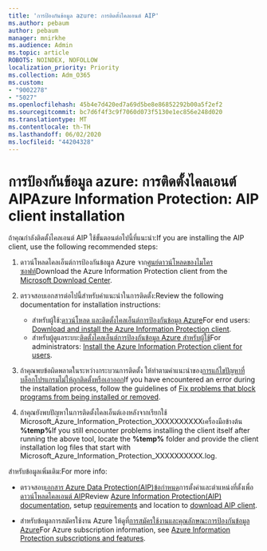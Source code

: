```yaml
---
title: 'การป้องกันข้อมูล azure: การติดตั้งไคลเอนต์ AIP'
ms.author: pebaum
author: pebaum
manager: mnirkhe
ms.audience: Admin
ms.topic: article
ROBOTS: NOINDEX, NOFOLLOW
localization_priority: Priority
ms.collection: Adm_O365
ms.custom:
- "9002278"
- "5027"
ms.openlocfilehash: 45b4e7d420ed7a69d5be8e86852292b00a5f2ef2
ms.sourcegitcommit: bc7d6f4f3c9f7060d073f5130e1ec856e248d020
ms.translationtype: MT
ms.contentlocale: th-TH
ms.lasthandoff: 06/02/2020
ms.locfileid: "44204328"
---
```

# <a name="azure-information-protection-aip-client-installation"></a><span data-ttu-id="e1129-102">การป้องกันข้อมูล azure: การติดตั้งไคลเอนต์ AIP</span><span class="sxs-lookup"><span data-stu-id="e1129-102">Azure Information Protection: AIP client installation</span></span>

<span data-ttu-id="e1129-103">ถ้าคุณกําลังติดตั้งไคลเอนต์ AIP ใช้ขั้นตอนต่อไปนี้ที่แนะนํา:</span><span class="sxs-lookup"><span data-stu-id="e1129-103">If you are installing the AIP client, use the following recommended steps:</span></span>

1. <span data-ttu-id="e1129-104">ดาวน์โหลดไคลเอ็นต์การป้องกันข้อมูล Azure จาก[ศูนย์ดาวน์โหลดของไมโครซอฟท์](https://www.microsoft.com/download/details.aspx?id=53018)</span><span class="sxs-lookup"><span data-stu-id="e1129-104">Download the Azure Information Protection client from the [Microsoft Download Center](https://www.microsoft.com/download/details.aspx?id=53018).</span></span>

2. <span data-ttu-id="e1129-105">ตรวจสอบเอกสารต่อไปนี้สําหรับคําแนะนําในการติดตั้ง:</span><span class="sxs-lookup"><span data-stu-id="e1129-105">Review the following documentation for installation instructions:</span></span>

    - <span data-ttu-id="e1129-106">สําหรับผู้ใช้:[ดาวน์โหลด และติดตั้งไคลเอ็นต์การป้องกันข้อมูล Azure](https://docs.microsoft.com/azure/information-protection/rms-client/install-client-app)</span><span class="sxs-lookup"><span data-stu-id="e1129-106">For end users: [Download and install the Azure Information Protection client](https://docs.microsoft.com/azure/information-protection/rms-client/install-client-app).</span></span>
    - <span data-ttu-id="e1129-107">สําหรับผู้ดูแลระบบ:[ติดตั้งไคลเอ็นต์การป้องกันข้อมูล Azure สําหรับผู้ใช้](https://docs.microsoft.com/azure/information-protection/rms-client/client-admin-guide-install)</span><span class="sxs-lookup"><span data-stu-id="e1129-107">For administrators: [Install the Azure Information Protection client for users](https://docs.microsoft.com/azure/information-protection/rms-client/client-admin-guide-install).</span></span>

3. <span data-ttu-id="e1129-108">ถ้าคุณพบข้อผิดพลาดในระหว่างกระบวนการติดตั้ง ให้ทําตามคําแนะนําของ[การแก้ไขปัญหาที่บล็อกโปรแกรมไม่ให้ถูกติดตั้งหรือเอาออก](https://support.microsoft.com/help/17588/windows-fix-problems-that-block-programs-being-installed-or-removed)</span><span class="sxs-lookup"><span data-stu-id="e1129-108">If you have encountered an error during the installation process, follow the guidelines of [Fix problems that block programs from being installed or removed](https://support.microsoft.com/help/17588/windows-fix-problems-that-block-programs-being-installed-or-removed).</span></span>

4. <span data-ttu-id="e1129-109">ถ้าคุณยังพบปัญหาในการติดตั้งไคลเอ็นต์เองหลังจากเรียกใช้ Microsoft_Azure_Information_Protection_XXXXXXXXXXเครื่องมือข้างต้น **%temp%**</span><span class="sxs-lookup"><span data-stu-id="e1129-109">If you still encounter problems installing the client itself after running the above tool, locate the **%temp%** folder and provide the client installation log files that start with Microsoft_Azure_Information_Protection_XXXXXXXXXX.log.</span></span>

<span data-ttu-id="e1129-110">สําหรับข้อมูลเพิ่มเติม:</span><span class="sxs-lookup"><span data-stu-id="e1129-110">For more info:</span></span>

- <span data-ttu-id="e1129-111">ตรวจสอบ[เอกสาร Azure Data Protection(AIP)](https://docs.microsoft.com/azure/information-protection/what-is-information-protection)[ข้อกําหนด](https://docs.microsoft.com/azure/information-protection/get-started/requirements)การตั้งค่าและตําแหน่งที่ตั้งเพื่อ[ดาวน์โหลดไคลเอนต์ AIP](https://www.microsoft.com/download/details.aspx?id=53018)</span><span class="sxs-lookup"><span data-stu-id="e1129-111">Review [Azure Information Protection(AIP) documentation](https://docs.microsoft.com/azure/information-protection/what-is-information-protection), setup [requirements](https://docs.microsoft.com/azure/information-protection/get-started/requirements) and location to [download AIP client](https://www.microsoft.com/download/details.aspx?id=53018).</span></span>

- <span data-ttu-id="e1129-112">สําหรับข้อมูลการสมัครใช้งาน Azure ให้ดูที่[การสมัครใช้งานและคุณลักษณะการป้องกันข้อมูล Azure](https://azure.microsoft.com/pricing/details/information-protection)</span><span class="sxs-lookup"><span data-stu-id="e1129-112">For Azure subscription information, see [Azure Information Protection subscriptions and features](https://azure.microsoft.com/pricing/details/information-protection).</span></span>
